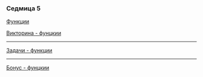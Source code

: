 ### Седмица 5

[Функции](https://drive.google.com/file/d/1PCkW_q9UoMWP4aE7nJW19SggJNNEYPU1/view?usp=sharing)

[Викторина - фунцкии](https://forms.gle/Epg1g3Z61KEw9954A)

---

[Задачи - функции](../tasks/functions.md)

---

[Бонус - фунцкии](https://docs.google.com/document/d/1angit81uRZGOMjiZnbse9Khdkdu6bJYC6SL1dazo-nM/edit?usp=sharing)
